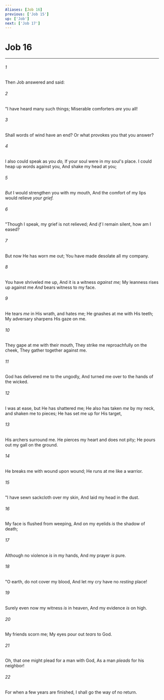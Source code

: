 ```yaml
---
Aliases: [Job 16]
previous: ['Job 15']
up: ['Job']
next: ['Job 17']
---
```

# Job 16

***


###### 1 
Then Job answered and said: 

###### 2 
"I have heard many such things; Miserable comforters _are_ you all! 

###### 3 
Shall words of wind have an end? Or what provokes you that you answer? 

###### 4 
I also could speak as you _do,_ If your soul were in my soul's place. I could heap up words against you, And shake my head at you; 

###### 5 
_But_ I would strengthen you with my mouth, And the comfort of my lips would relieve _your grief._ 

###### 6 
"Though I speak, my grief is not relieved; And _if_ I remain silent, how am I eased? 

###### 7 
But now He has worn me out; You have made desolate all my company. 

###### 8 
You have shriveled me up, And it is a witness _against me;_ My leanness rises up against me _And_ bears witness to my face. 

###### 9 
He tears _me_ in His wrath, and hates me; He gnashes at me with His teeth; My adversary sharpens His gaze on me. 

###### 10 
They gape at me with their mouth, They strike me reproachfully on the cheek, They gather together against me. 

###### 11 
God has delivered me to the ungodly, And turned me over to the hands of the wicked. 

###### 12 
I was at ease, but He has shattered me; He also has taken _me_ by my neck, and shaken me to pieces; He has set me up for His target, 

###### 13 
His archers surround me. He pierces my heart and does not pity; He pours out my gall on the ground. 

###### 14 
He breaks me with wound upon wound; He runs at me like a warrior. 

###### 15 
"I have sewn sackcloth over my skin, And laid my head in the dust. 

###### 16 
My face is flushed from weeping, And on my eyelids _is_ the shadow of death; 

###### 17 
Although no violence _is_ in my hands, And my prayer _is_ pure. 

###### 18 
"O earth, do not cover my blood, And let my cry have no _resting_ place! 

###### 19 
Surely even now my witness _is_ in heaven, And my evidence _is_ on high. 

###### 20 
My friends scorn me; My eyes pour out _tears_ to God. 

###### 21 
Oh, that one might plead for a man with God, As a man _pleads_ for his neighbor! 

###### 22 
For when a few years are finished, I shall go the way of no return.
